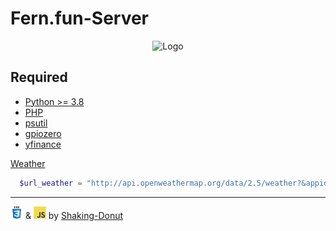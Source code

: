 # Fern.fun-Server

<p align="center">
  <img alt="Logo" height="300px" src="https://www.raspberrypi.org/app/uploads/2011/10/Raspi-PGB001.png" />
</p>

## Required
* [Python >= 3.8][link1]
* [PHP][link6]
* [psutil][link2]
* [gpiozero][link3]
* [yfinance][link4]

[Weather][link5]
```php
  $url_weather = "http://api.openweathermap.org/data/2.5/weather?&appid=appid=metric&q=".$city.",".$country_name;
```

---
<img src="https://raw.githubusercontent.com/devicons/devicon/master/icons/css3/css3-original-wordmark.svg" alt="css3" width="20" height="20"/> & <img src="https://raw.githubusercontent.com/devicons/devicon/master/icons/javascript/javascript-original.svg" alt="javascript" width="20" height="20"/> by [Shaking-Donut][link7]

[link1]: https://www.python.org
[link2]: https://pypi.org/project/psutil/
[link3]: https://gpiozero.readthedocs.io/en/stable/
[link4]: https://pypi.org/project/yfinance/ 
[link5]: https://openweathermap.org/current
[link6]: https://www.php.net
[link7]: https://github.com/Shaking-Donut
